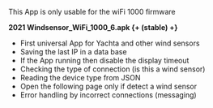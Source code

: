 This App is only usable for the wiFi 1000 firmware

**2021 Windsensor_WiFi_1000_6.apk {+ (stable) +}**

* First universal App for Yachta and other wind sensors
* Saving the last IP in a data base
* If the App running then disable the display timeout
* Checking the type of connection (is this a wind sensor)
* Reading the device type from JSON
* Open the following page only if detect a wind sensor
* Error handling by incorrect connections (messaging)
